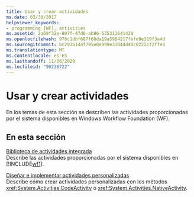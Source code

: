```yaml
---
title: Usar y crear actividades
ms.date: 03/30/2017
helpviewer_keywords:
- programming [WF], activities
ms.assetid: 2a69f32e-007f-47d0-ab96-535311641428
ms.openlocfilehash: 976c1dbf687f68da19a5984217fbfe0e319f3a4d
ms.sourcegitcommit: bc293b14af795e0e999e3304dd40c0222cf2ffe4
ms.translationtype: MT
ms.contentlocale: es-ES
ms.lasthandoff: 11/26/2020
ms.locfileid: "96238722"
---
```

# <a name="using-and-creating-activities"></a>Usar y crear actividades

En los temas de esta sección se describen las actividades proporcionadas por el sistema disponibles en Windows Workflow Foundation (WF).  
  
## <a name="in-this-section"></a>En esta sección  

 [Biblioteca de actividades integrada](net-framework-4-5-built-in-activity-library.md)  
 Describe las actividades proporcionadas por el sistema disponibles en [!INCLUDE[wf1](../../../includes/wf1-md.md)].  
  
 [Diseñar e implementar actividades personalizadas](designing-and-implementing-custom-activities.md)  
 Describe cómo crear actividades personalizadas con los métodos <xref:System.Activities.CodeActivity> o <xref:System.Activities.NativeActivity>.
